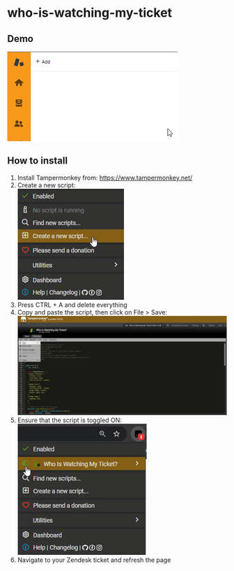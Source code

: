 # who-is-watching-my-ticket
## Demo
![demo](https://github.com/haitam-hamdan-veeva/who-is-watching-my-ticket/blob/main/images/demo.gif)
## How to install
1. Install Tampermonkey from: https://www.tampermonkey.net/
2. Create a new script:  
![create new script](https://github.com/haitam-hamdan-veeva/who-is-watching-my-ticket/blob/main/images/create_new_script.png)
3. Press CTRL + A and delete everything
4. Copy and paste the script, then click on File > Save:
![copy and save](https://github.com/haitam-hamdan-veeva/who-is-watching-my-ticket/blob/main/images/copy_and_save.png)
5. Ensure that the script is toggled ON:  
![enable script](https://github.com/haitam-hamdan-veeva/who-is-watching-my-ticket/blob/main/images/enable_script.png)
6. Navigate to your Zendesk ticket and refresh the page
